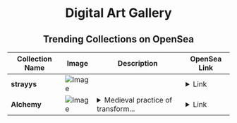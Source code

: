 <div align="center">

# Digital Art Gallery

## Trending Collections on OpenSea

| Collection Name                       | Image                                                                                     | Description                       | OpenSea Link                                                                                          |
|---------------------------------------|-------------------------------------------------------------------------------------------|-----------------------------------|--------------------------------------------------------------------------------------------------------|
| **strayys** | ![Image](https://i.seadn.io/s/raw/files/9cf0c2f0adcd5242feda8effcc87eadc.jpg?w=500&auto=format?w=200&auto=format) |  | <details><summary>Link</summary>[strayys](https://opensea.io/collection/strayys)</details> |
| **Alchemy** | ![Image](https://i.seadn.io/s/raw/files/bd2dc1dbf98de8ecd64887792377e3c6.jpg?w=500&auto=format?w=200&auto=format) | <details><summary>Medieval practice of transform...</summary>Medieval practice of transforming materials into gold.</details> | <details><summary>Link</summary>[Alchemy](https://opensea.io/collection/alchemy-28)</details> |

</div>